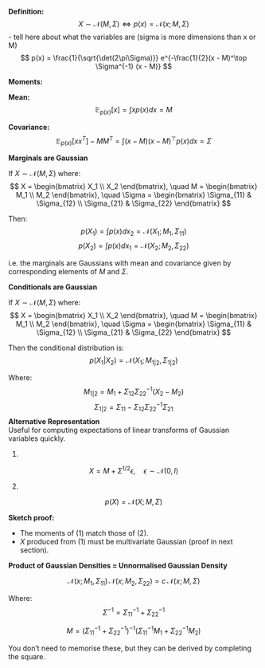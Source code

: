 **Definition:**
$$ X \sim \mathcal{N}(M, \Sigma) \iff p(x) = \mathcal{N}(x; M, \Sigma) $$
	 - tell here about what the variables are (sigma is more dimensions than x or M)
$$ p(x) = \frac{1}{\sqrt{\det(2\pi\Sigma)}} e^{-\frac{1}{2}(x - M)^\top \Sigma^{-1} (x - M)} $$

**Moments:**

**Mean:**
$$ \mathbb{E}_{p(x)}[x] = \int x p(x) dx = M $$

**Covariance:**
$$ \mathbb{E}_{p(x)}[x x^T] - M M^T = \int (x - M)(x - M)^\top p(x) dx = \Sigma $$

**Marginals are Gaussian**

If $X \sim \mathcal{N}(M, \Sigma)$ where:
$$ X = \begin{bmatrix} X_1 \\ X_2 \end{bmatrix}, \quad M = \begin{bmatrix} M_1 \\ M_2 \end{bmatrix}, \quad \Sigma = \begin{bmatrix} \Sigma_{11} & \Sigma_{12} \\ \Sigma_{21} & \Sigma_{22} \end{bmatrix} $$

Then:
$$ p(X_1) = \int p(x) dx_2 = \mathcal{N}(X_1; M_1, \Sigma_{11}) $$
$$ p(X_2) = \int p(x) dx_1 = \mathcal{N}(X_2; M_2, \Sigma_{22}) $$

i.e. the marginals are Gaussians with mean and covariance given by corresponding elements of $M$ and $\Sigma$.

**Conditionals are Gaussian**

If $X \sim \mathcal{N}(M, \Sigma)$ where:
$$ X = \begin{bmatrix} X_1 \\ X_2 \end{bmatrix}, \quad M = \begin{bmatrix} M_1 \\ M_2 \end{bmatrix}, \quad \Sigma = \begin{bmatrix} \Sigma_{11} & \Sigma_{12} \\ \Sigma_{21} & \Sigma_{22} \end{bmatrix} $$

Then the conditional distribution is:
$$ p(X_1 | X_2) = \mathcal{N}(X_1; M_{1|2}, \Sigma_{1|2}) $$

Where:
$$ M_{1|2} = M_1 + \Sigma_{12} \Sigma_{22}^{-1} (X_2 - M_2) $$
$$ \Sigma_{1|2} = \Sigma_{11} - \Sigma_{12} \Sigma_{22}^{-1} \Sigma_{21} $$
**Alternative Representation**  
Useful for computing expectations of linear transforms of Gaussian variables quickly.

1.  
$$ X = M + \Sigma^{1/2} \epsilon, \quad \epsilon \sim \mathcal{N}(0, I) $$

2.  
$$ p(X) = \mathcal{N}(X; M, \Sigma) $$

**Sketch proof:**  
- The moments of (1) match those of (2).  
- $X$ produced from (1) must be multivariate Gaussian (proof in next section).

**Product of Gaussian Densities = Unnormalised Gaussian Density**

$$ \mathcal{N}(x; M_1, \Sigma_{11}) \, \mathcal{N}(x; M_2, \Sigma_{22}) = c \, \mathcal{N}(x; M, \Sigma) $$

Where:
$$ \Sigma^{-1} = \Sigma_{11}^{-1} + \Sigma_{22}^{-1} $$

$$ M = \left( \Sigma_{11}^{-1} + \Sigma_{22}^{-1} \right)^{-1} \left( \Sigma_{11}^{-1} M_1 + \Sigma_{22}^{-1} M_2 \right) $$

You don’t need to memorise these, but they can be derived by completing the square.
